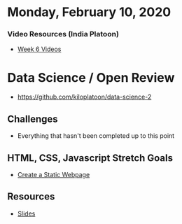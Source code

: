 Monday, February 10, 2020
====================
### Video Resources (India Platoon)
- [Week 6 Videos](https://www.youtube.com/playlist?list=PLu0CiQ7bzwERd7yk9weQbUN5J7G11p0iv)

# Data Science / Open Review
- https://github.com/kiloplatoon/data-science-2

## Challenges
* Everything that hasn't been completed up to this point

## HTML, CSS, Javascript Stretch Goals
* [Create a Static Webpage](https://github.com/kiloplatoon/static-webpage)

## Resources
* [Slides](https://docs.google.com/presentation/d/18XgB39IqvBFXfJYKQdc5j2ZzlZBeOH_enugni6b__Cs/edit?usp=sharing)

